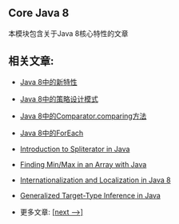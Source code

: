 ## Core Java 8

本模块包含关于Java 8核心特性的文章

## 相关文章:

- [Java 8中的新特性](docs/Java8中的新特性.md)
- [Java 8中的策略设计模式](docs/Java8中的策略设计模式.md)
- [Java 8中的Comparator.comparing方法](docs/Java8中的Comparator.comparing方法.md)
- [Java 8中的ForEach](docs/Java8中的ForEach.md)
- [Introduction to Spliterator in Java]()
- [Finding Min/Max in an Array with Java]()
- [Internationalization and Localization in Java 8]()
- [Generalized Target-Type Inference in Java]()

- 更多文章: [[next -->]](../core-java-8-2/README.md)